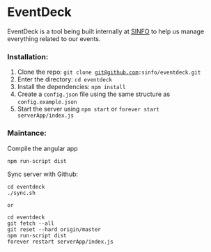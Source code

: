 # EventDeck

EventDeck is a tool being built internally at [SINFO](http://sinfo.org) to help us manage everything related to our events.



### Installation:
  1. Clone the repo: <code>git clone git@github.com:sinfo/eventdeck.git</code>
  2. Enter the directory: <code>cd eventdeck</code>
  3. Install the dependencies: <code>npm install</code>
  4. Create a <code>config.json</code> file using the same structure as <code>config.example.json</code>
  5. Start the server using <code>npm start</code> or <code>forever start serverApp/index.js</code>

### Maintance:
Compile the angular app
```
npm run-script dist
```

Sync server with Github:
```
cd eventdeck
./sync.sh

or

cd eventdeck
git fetch --all
git reset --hard origin/master
npm run-script dist
forever restart serverApp/index.js
```
